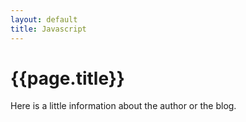 ```yaml
---
layout: default
title: Javascript
---
```

# {{page.title}}

Here is a little information about the author or the blog.

